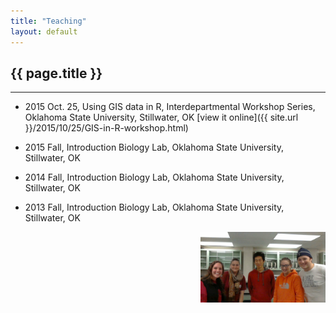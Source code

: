 ```yaml
---
title: "Teaching"
layout: default
---
```

## {{ page.title }}  
<hr>


* 2015 Oct. 25, Using GIS data in R, Interdepartmental Workshop Series, Oklahoma State University, Stillwater, OK [view it online]({{ site.url }}/2015/10/25/GIS-in-R-workshop.html)  

* 2015 Fall, Introduction Biology Lab, Oklahoma State University, Stillwater, OK  

* 2014 Fall, Introduction Biology Lab, Oklahoma State University, Stillwater, OK  

* 2013 Fall, Introduction Biology Lab, Oklahoma State University, Stillwater, OK  

  <img src="../figure/general/teach1.jpg" alt="teach1" style="width: 200px;" align="right" />  

